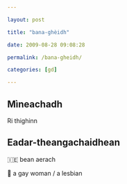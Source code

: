 ```yaml
---

layout: post

title: "bana-ghèidh"

date: 2009-08-28 09:08:28

permalink: /bana-gheidh/

categories: [gd]

---
```


## Mìneachadh

Ri thighinn

## Eadar-theangachaidhean

&#x1f1ee;&#x1f1ea; bean aerach

&#x1f3f4;&#xe0067;&#xe0062;&#xe0065;&#xe006e;&#xe0067;&#xe007f; a gay woman / a lesbian